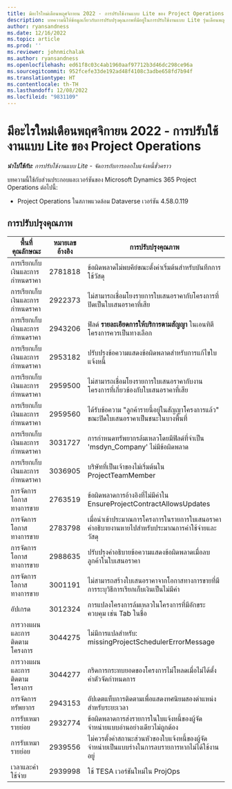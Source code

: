 ```yaml
---
title: มีอะไรใหม่เดือนพฤศจิกายน 2022 - การปรับใช้งานแบบ Lite ของ Project Operations
description: บทความนี้ให้ข้อมูลเกี่ยวกับการปรับปรุงคุณภาพที่มีอยู่ในการปรับใช้งานแบบ Lite รุ่นเดือนพฤศจิกายน 2022 ของ Microsoft Dynamics 365 Project Operations
author: ryansandness
ms.date: 12/16/2022
ms.topic: article
ms.prod: ''
ms.reviewer: johnmichalak
ms.author: ryansandness
ms.openlocfilehash: ed61f8c03c4ab1960aaf97712b3d46dc298ce96a
ms.sourcegitcommit: 952fcefe33de192ad48f4108c3adbe658fd7b94f
ms.translationtype: HT
ms.contentlocale: th-TH
ms.lasthandoff: 12/08/2022
ms.locfileid: "9831109"
---
```

# <a name="whats-new-november-2022---project-operations-lite-deployment"></a>มีอะไรใหม่เดือนพฤศจิกายน 2022 - การปรับใช้งานแบบ Lite ของ Project Operations

_**นำไปใช้กับ:** การปรับใช้งานแบบ Lite - จัดการกับการออกใบแจ้งหนี้ชั่วคราว_

บทความนี้ใช้กับส่วนประกอบและเวอร์ชันของ Microsoft Dynamics 365 Project Operations ต่อไปนี้:

- Project Operations ในสภาพแวดล้อม Dataverse เวอร์ชัน 4.58.0.119


## <a name="quality-updates"></a>การปรับปรุงคุณภาพ

| พื้นที่คุณลักษณะ | หมายเลขอ้างอิง | การปรับปรุงคุณภาพ |
| --- | --- | --- |
| การเรียกเก็บเงินและการกำหนดราคา | 2781818 | ข้อผิดพลาดไม่พบคีย์ขณะตั้งค่าเริ่มต้นสำหรับบันทึกการใช้วัสดุ |
| การเรียกเก็บเงินและการกำหนดราคา | 2922373 | ไม่สามารถเชื่อมโยงรายการใบเสนอราคากับโครงการที่ปิดเป็นใบเสนอราคาที่เสีย |
| การเรียกเก็บเงินและการกำหนดราคา | 2943206 | ฟิลด์ **รายละเอียดการให้บริการตามสัญญา** ในเอนทิตีโครงการควรเป็นทางเลือก |
| การเรียกเก็บเงินและการกำหนดราคา | 2953182 | ปรับปรุงข้อความแสดงข้อผิดพลาดสำหรับการแก้ไขใบแจ้งหนี้|
| การเรียกเก็บเงินและการกำหนดราคา | 2959500 | ไม่สามารถเชื่อมโยงรายการใบเสนอราคากับงานโครงการที่เกี่ยวข้องกับใบเสนอราคาที่เสีย|
| การเรียกเก็บเงินและการกำหนดราคา | 2959560 | ได้รับข้อความ "ลูกค้ารายนี้อยู่ในสัญญาโครงการแล้ว" ขณะปิดใบเสนอราคาเป็นชนะในบางพื้นที่ |
| การเรียกเก็บเงินและการกำหนดราคา | 3031727 | การกำหนดทรัพยากรล้มเหลวโดยมีฟิลด์ที่จำเป็น 'msdyn_Company' ไม่มีข้อผิดพลาด |
| การเรียกเก็บเงินและการกำหนดราคา | 3036905 | บริษัทที่เป็นเจ้าของไม่เริ่มต้นใน ProjectTeamMember |
| การจัดการโอกาสทางการขาย | 2763519 | ข้อผิดพลาดการอ้างอิงที่ไม่มีค่าใน EnsureProjectContractAllowsUpdates |
| การจัดการโอกาสทางการขาย | 2783798 | เมื่อนำเข้าประมาณการโครงการในรายการใบเสนอราคา คำอธิบายงานหายไปสำหรับประมาณการค่าใช้จ่ายและวัสดุ|
| การจัดการโอกาสทางการขาย | 2988635 | ปรับปรุงคำอธิบายข้อความแสดงข้อผิดพลาดเมื่อลบลูกค้าในใบเสนอราคา |
| การจัดการโอกาสทางการขาย | 3001191 | ไม่สามารถสร้างใบเสนอราคาจากโอกาสทางการขายที่มีการระบุวิธีการเรียกเก็บเงินเป็นไม่มีค่า |
| อัปเกรด | 3012324 | การแปลงโครงการล้มเหลวในโครงการที่มีอักขระควบคุม เช่น Tab ในชื่อ || การวางแผนและการติดตามโครงการ | 2790384 | การหมดเวลาของ OperationSet ที่ค้างอยู่สั้นเกินไป |
| การวางแผนและการติดตามโครงการ | 3044275 | ไม่มีการแปลสำหรับ: missingProjectSchedulerErrorMessage |
| การวางแผนและการติดตามโครงการ | 3044277 | กริดการกระทบยอดของโครงการไม่โหลดเมื่อไม่ได้ตั้งค่าตัวจัดกำหนดการ|
| การจัดการทรัพยากร | 2943153 | อัปเดตแท็บการติดตามเพื่อแสดงทศนิยมสองตำแหน่งสำหรับระยะเวลา|
| การรับเหมารายย่อย | 2932774 | ข้อผิดพลาดการส่งรายการในใบแจ้งหนี้ของผู้จัดจำหน่ายแบบอ่านอย่างเดียวไม่ถูกต้อง |
| การรับเหมารายย่อย | 2939556 | ไม่ควรตั้งค่าสถานะส่วนหัวของใบแจ้งหนี้ของผู้จัดจำหน่ายเป็นแบบร่างในการลบรายการหากไม่ได้ใช้งานอยู่ |
| เวลาและค่าใช้จ่าย | 2939998 | ใช้ TESA เวอร์ชันใหม่ใน ProjOps |
